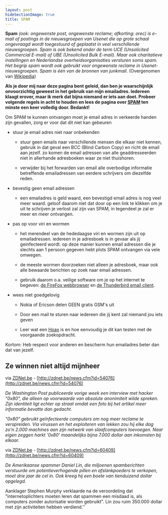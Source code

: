```yaml
---
layout: post
hideSectionImage: true
title: SPAM
---
```


**Spam** _(ook: ongewenste post, ongewenste reclame; afkorting: orec) is
e-mail of postings in de nieuwsgroepen van Usenet die op grote schaal
ongevraagd wordt toegestuurd of geplaatst in veel verschillende nieuwsgroepen.
Spam is ook bekend onder de term UCE (Unsolicited Commercial E-mail) of UBE
(Unsolicited Bulk E-mail). Maar ook charitatieve instellingen en Nederlandse
overheidsorganisaties versturen soms spam. Het begrip spam wordt ook gebruikt
voor ongewenste reclame in Usenet-nieuwsgroepen. Spam is één van de bronnen
van junkmail._ (Overgenomen van [Wikipedia](http://nl.wikipedia.org/wiki/Spam))

**Als je door mij naar deze pagina bent geleid, dan ben je waarschijnlijk
onvoorzichtig geweest in het gebruik van mijn emailadres. Iedereen klaagt
erover, maar ik merk dat bijna niemand er iets aan doet. Probeer volgende
regels in acht te houden en lees de pagina over
[SPAM](http://nl.wikipedia.org/wiki/Spam) ten minste een keer volledig door.
Bedankt!**

Om SPAM te kunnen ontvangen moet je email adres in verkeerde handen zijn
gevallen, zorg er voor dat dit niet kan gebeuren

* stuur je email adres niet naar onbekenden

  * stuur geen emails naar verschillende mensen die elkaar niet kennen,
    gebruik in dat geval een BCC (Blind Carbon Copy) en richt de email aan
    jezelf. zo komen de email adressen van alle geaddresseerden niet in
    allerhande adresboeken waar ze niet thuishoren.

  * verwijder bij het forwarden van email alle overbodige informatie
    betreffende emailadressen van eerdere schrijvers om diezelfde reden.

* bevestig geen email adressen

  * een emailadres is geld waard, een bevestigd email adres is nog veel meer
    waard. geloof daarom niet dat door op een link te klikken om je uit te
    schrijven je verlost zal zijn van SPAM, in tegendeel je zal er meer en
    meer ontvangen.

* pas op voor viri en wormen

  * het merendeel van de hededaagse viri en wormen zijn uit op emailadressen.
    iedereen in je adresboek is in gevaar als jij geinfecteerd wordt. op deze
    manier kunnen email adressen die je slechts aan 1 persoon gegeven hebt
    plots SPAM ontvangen via vele omwegen.

  * de meeste wormen doorzoeken niet alleen je adresboek, maar ook alle
    bewaarde berichten op zoek naar email adressen.

  * gebruik daarom o.a. veilige software om je op het internet te begeven:
    [de FireFox webbrowser](http://www.mozilla.com/firefox/ ) en
    [de Thunderbird email client](http://www.mozilla.com/thunderbird/).

* wees niet goedgelovig

  * Nokia of Ericson delen GEEN gratis GSM's uit

  * Door een mail te sturen naar iedereen die jij kent zal niemand jou iets
    geven

  * Leer wat een [Hoax](http://www.google.be/search?hl=nl&q=hoax) is en hoe
    eenvoudig je dit kan testen met de voorgaande zoekopdracht.

Kortom: Heb respect voor anderen en bescherm hun emailadres beter dan dat van
jezelf.

## Ze winnen niet altijd mijnheer

via [ZDNet.be](http://zdnet.be ) - [http://zdnet.be/news.cfm?id=54076](http://zdnet.be/news.cfm?id=54076)

_De Washington Post publiceerde vorige week een interview met hacker "0x80",
die alleen op voorwaarde van absolute anonimiteit wilde spreken. Zijn
identiteit ligt echter op straat omdat een foto bij het artikel meer
informatie bevatte dan gedacht._

_"0x80" gebruikt geïnfecteerde computers om nog meer reclame te verspreiden.
Via virussen en het exploiteren van lekken zou hij elke dag zo'n 2.000
machines aan zijn netwerk van slaafcomputers toevoegen. Naar eigen zeggen
harkt '0x80' maandelijks bijna 7.000 dollar aan inkomsten bij elkaar._

via [ZDNet.be](http://zdnet.be) - [http://zdnet.be/news.cfm?id=60409](http://zdnet.be/news.cfm?id=60409)

_De Amerikaanse spammer Daniel Lin, die miljoenen spamberichten verstuurde om
potentieverhogende pillen en afslankpoeders te verkopen, moet drie jaar de cel
in. Ook kreeg hij een boete van tienduizend dollar opgelegd._

Aanklager Stephen Murphy verklaarde na de veroordeling dat "internetoplichters
moeten leren dat spammen een misdaad is, als computers zonder autorisatie
worden gebruikt". Lin zou ruim 350.000 dollar met zijn activiteiten hebben
verdiend.''
